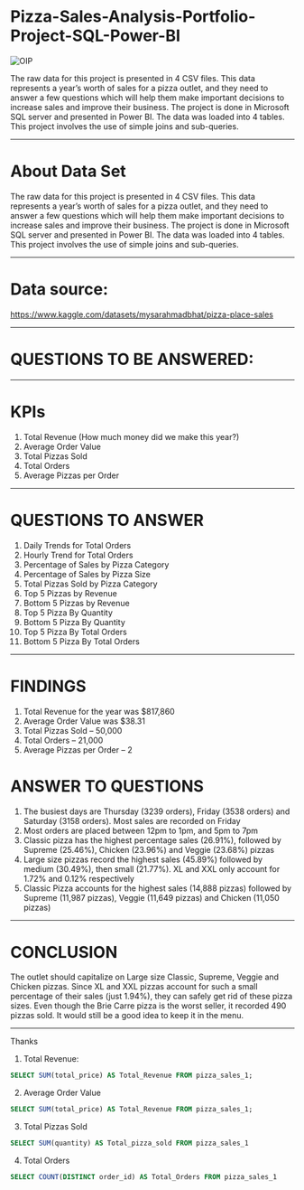 # Pizza-Sales-Analysis-Portfolio-Project-SQL-Power-BI
![OIP](https://github.com/user-attachments/assets/378f0baa-35ec-4965-aae7-9fa63bb3486d)

The raw data for this project is presented in 4 CSV files. This data represents a year’s worth of sales for a pizza outlet, and they need to answer a few questions which will help them make important decisions to increase sales and improve their business.
The project is done in Microsoft SQL server and presented in Power BI. The data was loaded into 4 tables. This project involves the use of simple joins and sub-queries.

---
# About Data Set
The raw data for this project is presented in 4 CSV files. This data represents a year’s worth of sales for a pizza outlet, and they need to answer a few questions which will help them make important decisions to increase sales and improve their business.
The project is done in Microsoft SQL server and presented in Power BI. The data was loaded into 4 tables. This project involves the use of simple joins and sub-queries.

---
# Data source:
https://www.kaggle.com/datasets/mysarahmadbhat/pizza-place-sales

---
# QUESTIONS TO BE ANSWERED:

---
# KPIs 
1. Total Revenue (How much money did we make this year?)
2. Average Order Value
3. Total Pizzas Sold
4. Total Orders
5. Average Pizzas per Order

***
# QUESTIONS TO ANSWER
1. Daily Trends for Total Orders
2. Hourly Trend for Total Orders
3. Percentage of Sales by Pizza Category
4. Percentage of Sales by Pizza Size
5. Total Pizzas Sold by Pizza Category
6. Top 5 Pizzas by Revenue
7. Bottom 5 Pizzas by Revenue
8. Top 5 Pizza By Quantity
9. Bottom 5 Pizza By Quantity
10. Top 5 Pizza By Total Orders
11. Bottom 5 Pizza By Total Orders

---
# FINDINGS
1. Total Revenue for the year was $817,860
2. Average Order Value was $38.31
3. Total Pizzas Sold – 50,000
4. Total Orders – 21,000
5. Average Pizzas per Order – 2

# ANSWER TO QUESTIONS
1. The busiest days are Thursday (3239 orders), Friday (3538 orders) and Saturday (3158 orders). Most sales are recorded on Friday
2. Most orders are placed between 12pm to 1pm, and 5pm to 7pm
3. Classic pizza has the highest percentage sales (26.91%), followed by Supreme (25.46%), Chicken (23.96%) and Veggie (23.68%) pizzas
4. Large size pizzas record the highest sales (45.89%) followed by medium (30.49%), then small (21.77%). XL and XXL only account for 1.72% and 0.12% respectively
5. Classic Pizza accounts for the highest sales (14,888 pizzas) followed by Supreme (11,987 pizzas), Veggie (11,649 pizzas) and Chicken (11,050 pizzas)

---
# CONCLUSION
The outlet should capitalize on Large size Classic, Supreme, Veggie and Chicken pizzas.
Since XL and XXL pizzas account for such a small percentage of their sales (just 1.94%), they can safely get rid of these pizza sizes.
Even though the Brie Carre pizza is the worst seller, it recorded 490 pizzas sold. It would still be a good idea to keep it in the menu.

---
Thanks
1. Total Revenue:
```sql
SELECT SUM(total_price) AS Total_Revenue FROM pizza_sales_1;
```
2. Average Order Value
```sql
SELECT SUM(total_price) AS Total_Revenue FROM pizza_sales_1;
```
3. Total Pizzas Sold
```sql
SELECT SUM(quantity) AS Total_pizza_sold FROM pizza_sales_1
``` 
4. Total Orders
```sql
SELECT COUNT(DISTINCT order_id) AS Total_Orders FROM pizza_sales_1
```    






